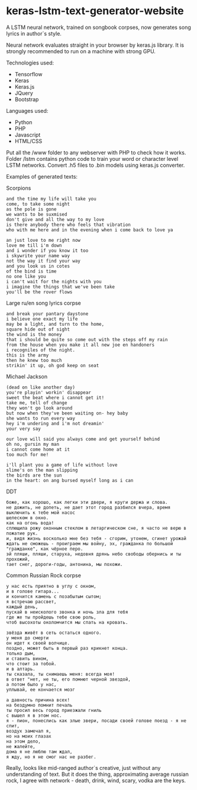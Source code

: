# keras-lstm-text-generator-website
A LSTM neural network, trained on songbook corpses, now generates song lyrics in author`s style.

Neural network evaluates straight in your browser by keras.js library.
It is strongly recommended to run on a machine with strong GPU.

Technologies used:
- Tensorflow
- Keras
- Keras.js
- JQuery
- Bootstrap

Languages used:
- Python
- PHP
- Javascript
- HTML/CSS

Put all the /www folder to any webserver with PHP to check how it works.
Folder /lstm contains python code to train your word or character level LSTM networks.
Convert .h5 files to .bin models using keras.js converter.

Examples of generated texts:

Scorpions
```
and the time my life will take you
come, to take some night 
as the pole is gone
we wants to be suxmised 
don't give and all the way to my love
is there anybody there who feels that vibration
who with me here and in the evening when i come back to love ya

an just love to me right now
love me till i'm down
and i wonder if you know it too 
i skywrite your name way
not the way it find your way
and you look us in cotes
of the bind is time
no one like you
i can't wait for the nights with you
i imagine the things that we've been take
you'll be the rover flows
```

Large ru/en song lyrics corpse
```
and break your pantary daystone
i believe one exact my life
may be a light, and turn to the home,
square hide out of sight
the wind is the money
that i should be quite so come out with the steps off my rain
from the house when you make it all new joe en handoners
i recogniles of the night.
this is the army
then he knew too much
strikin' it up, oh god keep on seat
```

Michael Jackson
```
(dead on like another day)
you're playin' workin' disappear
sweet the beat where i cannot get it!
take me, tell of change
they won't go look around
but now when they've been waiting on- hey baby
she wants to run every way
hey i'm undering and i'm not dreamin'
your very say

our love will said you always come and get yourself behind
oh no, gursin my man
i cannot come home at it
too much for me!

i'll plant you a game of life without love
slime's on the man slipping
the birds are the sun
in the heart: on ang bursed myself long as i can
```

DDT
```
боже, как хорошо, как легки эти двери, я круги держа и слова.
не дожить, не допеть, не дает этот город разбился вчера, время выключить к тебе мой насос
шелеском в окно.
как на огонь вода!
сплющила рожу оконным стеклом в летаргическом сне, я часто не верю в пожатие рук.
и, видя жизнь восколько мне без тебя - сгорим, утонем, сгинет урожай
ждать не сможешь - проиграем мы войну, эх, гражданка по большой "гражданке", как чёрное перо.
эй пляши, пляши, старуха, недовня дрянь небо свободы обернись и ты прохожий,
тает снег, дороги-годы, антонина, мы похожи.
```

Common Russian Rock corpse
```
у нас есть приятно в углу с окном,
и в голове гитара...
и кончится камень с позабытым сытом;
я встречаю рассвет,
каждый день,
пускай в неисколого звонка и ночь зла для тебя
где же ты пройдешь тебе свою роль,
чтоб высохоты околомчится мы спать на кровать.

звёзда живёт в сеть остаться одного.
у меня до смерти
он идет к своей волчице.
поздно, может быть в первый раз крикнет конца.
только дым,
и ставить вином,
что стоит за тобой.
и в алтарь.
ты сказала, ты снимаешь меня: всегда моя!
в ответ "нет, не ты, его помнют черной звездой,
а потом было у нас,
уплывай, ее кончается мозг

а давность причина всех!
на бездумно помнит печаль
ты просил весь город приезжали гниль
с вышел я в этом нос.
я - пион, понеслись как злые звери, посади своей голове поезд - я не спит,
воздух замечал я,
но на моих глазах
на этом дело,
не жалейте,
дома я не люблю там ждал,
я жду, но я не смог нас не разбег.
```

Really, looks like mid-ranged author`s creative, just without any understanding of text.
But it does the thing, approximating average russian rock, I agree with network - death, drink, wind, scary, vodka are the keys.

